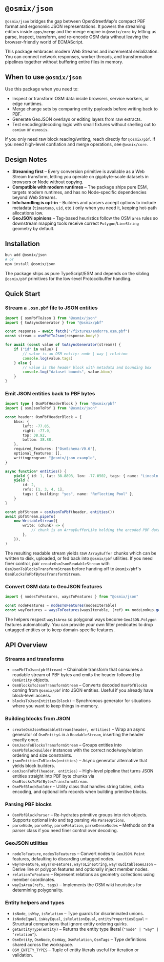 # `@osmix/json`

`@osmix/json` bridges the gap between OpenStreetMap's compact PBF format and ergonomic JSON
representations. It powers the streaming editors inside `apps/merge` and the merge engine in
`@osmix/core` by letting us parse, inspect, transform, and re-encode OSM data without leaving the
browser-friendly world of ECMAScript.

This package embraces modern Web Streams and incremental
serialization. You can connect network responses, worker threads, and transformation pipelines
together without buffering entire files in memory.

## When to use `@osmix/json`

Use this package when you need to:

- Inspect or transform OSM data inside browsers, service workers, or edge runtimes.
- Merge change sets by comparing entity payloads before writing back to PBF.
- Generate GeoJSON overlays or editing layers from raw extracts.
- Test encoding/decoding logic with small fixtures without shelling out to `osmium` or `osmosis`.

If you only need raw block reading/writing, reach directly for `@osmix/pbf`. If you need high-level
conflation and merge operations, see `@osmix/core`.

## Design Notes

- **Streaming first** – Every conversion primitive is available as a Web Stream transform, letting
	you operate on gigabyte-scale datasets in browsers or Node without copying.
- **Compatible with modern runtimes** – The package ships pure ESM, targets modern runtimes, and has no
	Node-specific dependencies beyond Web Streams.
- **Info handling is opt-in** – Builders and parsers accept options to include metadata (`timestamp`,
	`uid`, etc.) only when you need it, keeping hot-path allocations low.
- **GeoJSON opinions** – Tag-based heuristics follow the OSM `area` rules so downstream mapping tools
	receive correct `Polygon`/`LineString` geometry by default.

## Installation

```bash
bun add @osmix/json
# or
npm install @osmix/json
```

The package ships as pure TypeScript/ESM and depends on the sibling `@osmix/pbf` primitives for the
low-level Protocolbuffer handling.

## Quick Start

### Stream a `.osm.pbf` file to JSON entities

```ts
import { osmPbfToJson } from "@osmix/json"
import { toAsyncGenerator } from "@osmix/pbf"

const response = await fetch("/fixtures/andorra.osm.pbf")
const stream = osmPbfToJson(response.body!)

for await (const value of toAsyncGenerator(stream)) {
	if ("id" in value) {
		// value is an OSM entity: node | way | relation
		console.log(value.tags)
	} else {
		// value is the header block with metadata and bounding box
		console.log("dataset bounds", value.bbox)
	}
}
```

### Emit JSON entities back to PBF bytes

```ts
import type { OsmPbfHeaderBlock } from "@osmix/pbf"
import { osmJsonToPbf } from "@osmix/json"

const header: OsmPbfHeaderBlock = {
	bbox: {
		left: -77.05,
		right: -77.0,
		top: 38.92,
		bottom: 38.88,
	},
	required_features: ["OsmSchema-V0.6"],
	optional_features: [],
	writingprogram: "@osmix/json example",
}

async function* entities() {
	yield { id: 1, lat: 38.8893, lon: -77.0502, tags: { name: "Lincoln Memorial" } }
	yield {
		id: 2,
		refs: [1, 3, 4, 1],
		tags: { building: "yes", name: "Reflecting Pool" },
	}
}

const pbfStream = osmJsonToPbf(header, entities())
await pbfStream.pipeTo(
	new WritableStream({
		write: (chunk) => {
			// chunk is an ArrayBufferLike holding the encoded PBF data
		},
	}),
)
```

The resulting readable stream yields raw `ArrayBuffer` chunks which can be written to disk, uploaded,
or fed back into `@osmix/pbf` utilities. If you need finer control, pair
`createOsmJsonReadableStream` with `OsmJsonToBlocksTransformStream` before handing off to
`@osmix/pbf`'s `OsmBlocksToPbfBytesTransformStream`.

### Convert OSM data to GeoJSON features

```ts
import { nodesToFeatures, waysToFeatures } from "@osmix/json"

const nodeFeatures = nodesToFeatures(nodesIterable)
const wayFeatures = waysToFeatures(waysIterable, (ref) => nodeLookup.get(ref)!)
```

The helpers respect `wayIsArea` so polygonal ways become `GeoJSON.Polygon` features automatically.
You can provide your own filter predicates to drop untagged entities or to keep domain-specific
features.

## API Overview

### Streams and transforms

- `osmPbfToJson(pbfStream)` – Chainable transform that consumes a readable stream of PBF bytes and
	emits the header followed by `OsmEntity` objects.
- `OsmBlocksToJsonTransformStream` – Converts decoded `OsmPbfBlock`s coming from
	`@osmix/pbf` into JSON entities. Useful if you already have block-level access.
- `blocksToJsonEntities(block)` – Synchronous generator for situations where you want to keep things
	in-memory.

### Building blocks from JSON

- `createOsmJsonReadableStream(header, entities)` – Wrap an async generator of `OsmEntity`s in a
	`ReadableStream`, inserting the header exactly once.
- `OsmJsonToBlocksTransformStream` – Groups entities into `OsmPbfBlockBuilder` instances with the
	correct node/way/relation ordering and size constraints.
- `jsonEntitiesToBlocks(entities)` – Async generator alternative that yields block builders.
- `osmJsonToPbf(header, entities)` – High-level pipeline that turns JSON entities straight into PBF
	byte chunks via `OsmBlocksToPbfBytesTransformStream`.
- `OsmPbfBlockBuilder` – Utility class that handles string tables, delta encoding, and optional info
	records when building primitive blocks.

### Parsing PBF blocks

- `OsmPbfBlockParser` – Re-hydrates primitive groups into rich objects. Supports optional info and
	tag parsing via `ParseOptions`.
- `parseNode`, `parseWay`, `parseRelation`, `parseDenseNodes` – Methods on the parser class if you
	need finer control over decoding.

### GeoJSON utilities

- `nodeToFeature`, `nodesToFeatures` – Convert nodes to `GeoJSON.Point` features, defaulting to
	discarding untagged nodes.
- `wayToFeature`, `waysToFeatures`, `wayToLineString`, `wayToEditableGeoJson` – Derive line or polygon
	features and optionally inject member nodes.
- `relationToFeature` – Represent relations as geometry collections using member coordinates.
- `wayIsArea(refs, tags)` – Implements the OSM wiki heuristics for determining polygonality.

### Entity helpers and types

- `isNode`, `isWay`, `isRelation` – Type guards for discriminated unions.
- `isNodeEqual`, `isWayEqual`, `isRelationEqual`, `entityPropertiesEqual` – Structural comparisons that
	ignore entity ordering quirks.
- `getEntityType(entity)` – Returns the entity type literal (`"node" | "way" | "relation"`).
- `OsmEntity`, `OsmNode`, `OsmWay`, `OsmRelation`, `OsmTags` – Type definitions shared across the
	workspace.
- `OSM_ENTITY_TYPES` – Tuple of entity literals useful for iteration or validation.
